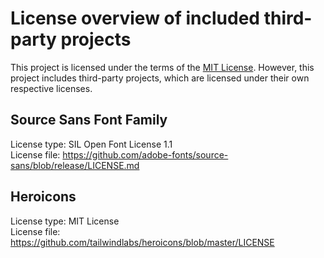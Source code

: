 # License overview of included third-party projects

This project is licensed under the terms of the [MIT License](LICENSE).
However, this project includes third-party projects, which are licensed under their own respective licenses.

## Source Sans Font Family

License type: SIL Open Font License 1.1<br/>
License file: https://github.com/adobe-fonts/source-sans/blob/release/LICENSE.md

## Heroicons

License type: MIT License<br/>
License file: https://github.com/tailwindlabs/heroicons/blob/master/LICENSE